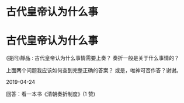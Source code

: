 # 古代皇帝认为什么事

# 古代皇帝认为什么事

(提问)靜品 : 古代皇帝认为什么事情需要上奏？ 奏折一般是关于什么事情的？

上面两个问题我应该如何查到完整正确的答案？ 或是，唯神可否作答？谢谢。

2019-04-24

回答：看一本书《清朝奏折制度》(1 赞)
